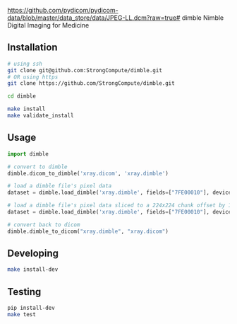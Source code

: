 https://github.com/pydicom/pydicom-data/blob/master/data_store/data/JPEG-LL.dcm?raw=true# dimble
Nimble Digital Imaging for Medicine

## Installation

```sh
# using ssh
git clone git@github.com:StrongCompute/dimble.git
# OR using https
git clone https://github.com/StrongCompute/dimble.git

cd dimble

make install
make validate_install
```



## Usage

```python
import dimble

# convert to dimble
dimble.dicom_to_dimble('xray.dicom', 'xray.dimble')

# load a dimble file's pixel data
dataset = dimble.load_dimble('xray.dimble', fields=["7FE00010"], device="cpu")

# load a dimble file's pixel data sliced to a 224x224 chunk offset by 100 in each dimension
dataset = dimble.load_dimble('xray.dimble', fields=["7FE00010"], device="cpu", slices=[slice(100:100+224), slice(100:100+224)])

# convert back to dicom
dimble.dimble_to_dicom("xray.dimble", "xray.dicom")
```

## Developing

```sh
make install-dev
```

## Testing

```sh
pip install-dev
make test
```